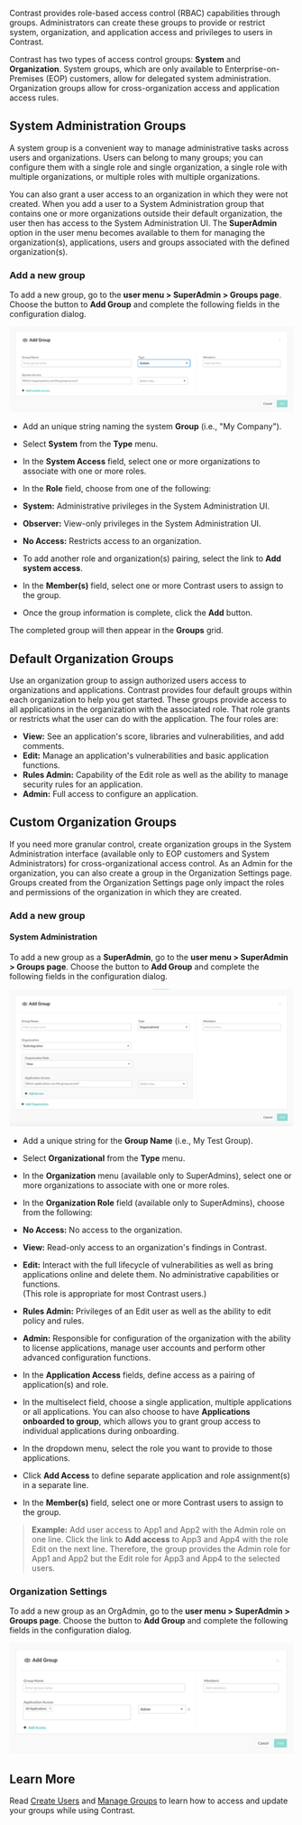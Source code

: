 <!--
title: "Create Groups"
description: "Creating Access Control Groups within Contrast TeamServer"
tags: "Admin onboarding TeamServer groups acls access create"
-->

Contrast provides role-based access control (RBAC) capabilities through groups. Administrators can create these groups to provide or restrict system, organization, and application access and privileges to users in Contrast. 

Contrast has two types of access control groups: **System** and **Organization**. System groups, which are only available to Enterprise-on-Premises (EOP) customers, allow for delegated system administration. Organization groups allow for cross-organization access and application access rules.

## System Administration Groups

A system group is a convenient way to manage administrative tasks across users and organizations. Users can belong to many groups; you can configure them with a single role and single organization, a single role with multiple organizations, or multiple roles with multiple organizations. 

You can also grant a user access to an organization in which they were not created. When you add a user to a System Administration group that contains one or more organizations outside their default organization, the user then has access to the System Administration UI. The **SuperAdmin** option in the user menu becomes available to them for managing the organization(s), applications, users and groups associated with the defined organization(s). 

### Add a new group

To add a new group, go to the **user menu > SuperAdmin > Groups page**. Choose the button to **Add Group** and complete the following fields in the configuration dialog.  

<a href="assets/images/Add-system-group.png" rel="lightbox" title="Create a System group"><img class="thumbnail" src="assets/images/Add-system-group.png"/></a>

* Add an unique string naming the system **Group** (i.e., "My Company"). 
* Select **System** from the **Type** menu. 
* In the **System Access** field, select one or more organizations to associate with one or more roles.

* In the **Role** field, choose from one of the following:
 * **System:** Administrative privileges in the System Administration UI.
 * **Observer:** View-only privileges in the System Administration UI.
 * **No Access:** Restricts access to an organization.

* To add another role and organization(s) pairing, select the link to **Add system access**. 
* In the **Member(s)** field, select one or more Contrast users to assign to the group. 
* Once the group information is complete, click the **Add** button. 

The completed group will then appear in the **Groups** grid.

## Default Organization Groups

Use an organization group to assign authorized users access to organizations and applications. Contrast provides four default groups within each organization to help you get started. These groups provide access to all applications in the organization with the associated role. That role grants or restricts what the user can do with the application. The four roles are:

* **View:** See an application's score, libraries and vulnerabilities, and add comments.
* **Edit:** Manage an application's vulnerabilities and basic application functions.
* **Rules Admin:** Capability of the Edit role as well as the ability to manage security rules for an application.
* **Admin:** Full access to configure an application. 

## Custom Organization Groups 

If you need more granular control, create organization groups in the System Administration interface (available only to EOP customers and System Administrators) for cross-organizational access control. As an Admin for the organization, you can also create a group in the Organization Settings page. Groups created from the Organization Settings page only impact the roles and permissions of the organization in which they are created. 

### Add a new group

#### System Administration 

To add a new group as a **SuperAdmin**, go to the **user menu > SuperAdmin > Groups page**. Choose the button to **Add Group** and complete the following fields in the configuration dialog.  

<a href="assets/images/Add-organization-group-superadmin.png" rel="lightbox" title="Add an Organization group in the System Administration UI"><img class="thumbnail" src="assets/images/Add-organization-group-superadmin.png"/></a>

* Add a unique string for the **Group Name** (i.e., My Test Group).
* Select **Organizational** from the **Type** menu. 

* In the **Organization** menu (available only to SuperAdmins), select one or more organizations to associate with one or more roles.

* In the **Organization Role** field (available only to SuperAdmins), choose from the following:

 * **No Access:** No access to the organization.
 * **View:** Read-only access to an organization's findings in Contrast. 
 *  **Edit:** Interact with the full lifecycle of vulnerabilities as well as bring applications online and delete them. No administrative capabilities or functions. <br>
 (This role is appropriate for most Contrast users.)
 * **Rules Admin:** Privileges of an Edit user as well as the ability to edit policy and rules. 
 * **Admin:** Responsible for configuration of the organization with the ability to license applications, manage user accounts and perform other advanced configuration functions. 

* In the **Application Access** fields, define access as a pairing of application(s) and role. 
 * In the multiselect field, choose a single application, multiple applications or all applications. You can also choose to have **Applications onboarded to group**, which allows you to grant group access to individual applications during onboarding. 
 * In the dropdown menu, select the role you want to provide to those applications. 
 * Click **Add Access** to define separate application and role assignment(s) in a separate line.

* In the **Member(s)** field, select one or more Contrast users to assign to the group. 

>**Example:** Add user access to App1 and App2 with the Admin role on one line. Click the link to **Add access** to App3 and App4 with the role Edit on the next line. Therefore, the group provides the Admin role for App1 and App2 but the Edit role for App3 and App4 to the selected users.

### Organization Settings

To add a new group as an OrgAdmin, go to the **user menu > SuperAdmin > Groups page**. Choose the button to **Add Group** and complete the following fields in the configuration dialog.

<a href="assets/images/Add-organization-group-orgadmin.png" rel="lightbox" title="Add an Organization group in Organization Settings"><img class="thumbnail" src="assets/images/Add-organization-group-orgadmin.png"/></a>


## Learn More

Read [Create Users](admin-onboardteam.html#create-user) and [Manage Groups](admin-manageorgs.html#access) to learn how to access and update your groups while using Contrast.


